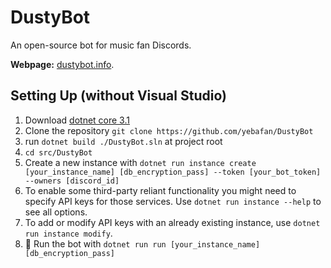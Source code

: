 # DustyBot

An open-source bot for music fan Discords.

**Webpage:** [dustybot.info](http://dustybot.info).

## Setting Up (without Visual Studio)

1. Download [dotnet core 3.1](https://dotnet.microsoft.com/download)
2. Clone the repository `git clone https://github.com/yebafan/DustyBot`
3. run `dotnet build ./DustyBot.sln` at project root
4. `cd src/DustyBot`
5. Create a new instance with `dotnet run instance create [your_instance_name] [db_encryption_pass] --token [your_bot_token] --owners [discord_id]`
  1. To enable some third-party reliant functionality you might need to specify API keys for those services. Use `dotnet run instance --help` to see all options.
  2. To add or modify API keys with an already existing instance, use `dotnet run instance modify`.
6. 🎉 Run the bot with `dotnet run run [your_instance_name] [db_encryption_pass]`

